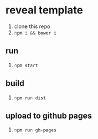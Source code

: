# reveal template

1. clone this repo
1. `npm i && bower i`

## run

1. `npm start`

## build

1. `npm run dist`

## upload to github pages

1. `npm run gh-pages`

